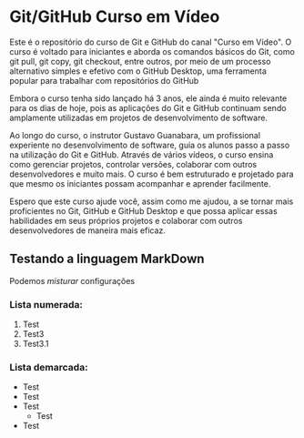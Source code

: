 # Git/GitHub Curso em Vídeo
Este é o repositório do curso de Git e GitHub do canal "Curso em Vídeo".  O curso é voltado para iniciantes e aborda os comandos básicos do Git, como git pull, git copy, git checkout, entre outros, por meio de um processo alternativo simples e efetivo com o GitHub Desktop, uma ferramenta popular para trabalhar com repositórios do GitHub

Embora o curso tenha sido lançado há 3 anos, ele ainda é muito relevante para os dias de hoje, pois as aplicações do Git e GitHub continuam sendo amplamente utilizadas em projetos de desenvolvimento de software.

Ao longo do curso, o instrutor Gustavo Guanabara, um profissional experiente no desenvolvimento de software, guia os alunos passo a passo na utilização do Git e GitHub. Através de vários vídeos, o curso ensina como gerenciar projetos, controlar versões, colaborar com outros desenvolvedores e muito mais. O curso é bem estruturado e projetado para que mesmo os iniciantes possam acompanhar e aprender facilmente.

Espero  que este curso ajude você, assim como me ajudou, a se tornar mais proficientes no Git, GitHub e GitHub Desktop e que possa aplicar essas habilidades em seus próprios projetos e colaborar com outros desenvolvedores de maneira mais eficaz.

## Testando a linguagem MarkDown

Podemos _*misturar*_ configurações

### Lista numerada:

1. Test
0. Test3
  1. Test3.1

### Lista demarcada:

* Test
* Test
* Test
  * Test
* Test

